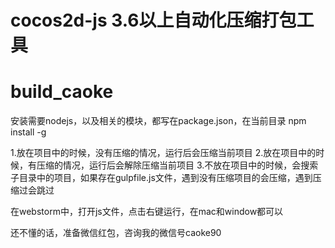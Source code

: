 # cocos2d-js 3.6以上自动化压缩打包工具
# build_caoke
安装需要nodejs，以及相关的模块，都写在package.json，在当前目录 npm install -g


1.放在项目中的时候，没有压缩的情况，运行后会压缩当前项目
2.放在项目中的时候，有压缩的情况，运行后会解除压缩当前项目
3.不放在项目中的时候，会搜索子目录中的项目，如果存在gulpfile.js文件，遇到没有压缩项目的会压缩，遇到压缩过会跳过

在webstorm中，打开js文件，点击右键运行，在mac和window都可以


还不懂的话，准备微信红包，咨询我的微信号caoke90

